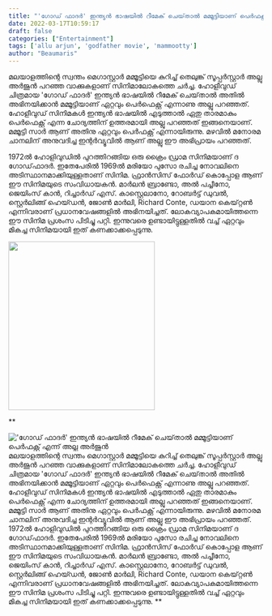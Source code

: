```yaml
---
title: "'ഗോഡ് ഫാദർ' ഇന്ത്യൻ ഭാഷയിൽ റീമേക് ചെയ്‌താൽ മമ്മൂട്ടിയാണ് പെർഫക്റ്റ് എന്ന് അല്ലു അർജുൻ"
date: 2022-03-17T10:59:17
draft: false
categories: ["Entertainment"]
tags: ['allu arjun', 'godfather movie', 'mammootty']
author: "Beaumaris"
---
```


മലയാളത്തിന്റെ സ്വന്തം മെഗാസ്റ്റാർ മമ്മൂട്ടിയെ കുറിച്ച് തെലുങ്ക് സൂപ്പർസ്റ്റാർ അല്ലു അർജുൻ പറഞ്ഞ വാക്കുകളാണ് സിനിമാലോകത്തെ ചർച്ച. ഹോളീവുഡ് ചിത്രമായ 'ഗോഡ് ഫാദർ' ഇന്ത്യൻ ഭാഷയിൽ റീമേക് ചെയ്‌താൽ അതിൽ അഭിനയിക്കാൻ മമ്മൂട്ടിയാണ് ഏറ്റവും പെർഫെക്റ്റ് എന്നാണു അല്ലു പറഞ്ഞത്. ഹോളീവുഡ് സിനിമകൾ ഇന്ത്യൻ ഭാഷയിൽ എടുത്താൽ ഏതു താരമാകും പെർഫെക്റ്റ് എന്ന ചോദ്യത്തിന് ഉത്തരമായി അല്ലു പറഞ്ഞത് ഇങ്ങനെയാണ്. മമ്മൂട്ടി സാർ ആണ് അതിനു ഏറ്റവും പെർഫക്റ്റ് എന്നായിരുന്നു. മഴവിൽ മനോരമ ചാനലിന് അനുവദിച്ച ഇന്റർവ്യൂവിൽ ആണ് അല്ലു ഈ അഭിപ്രായം പറഞ്ഞത്.

1972ൽ ഹോളിവുഡിൽ പുറത്തിറങ്ങിയ ഒരു ക്രൈം ഡ്രാമ സിനിമയാണ് ദ ഗോഡ്‌ഫാദർ. ഇതേപേരിൽ 1969ൽ മരിയോ പുസോ രചിച്ച നോവലിനെ അടിസ്ഥാനമാക്കിയുള്ളതാണ് സിനിമ. ഫ്രാൻസിസ് ഫോർഡ് കൊപ്പോള ആണ് ഈ സിനിമയുടെ സംവിധായകൻ. മാർലൻ ബ്രാണ്ടോ, അൽ പച്ചീനോ, ജെയിംസ് കാൻ, റിച്ചാർഡ് എസ്. കാസ്റ്റെലാനോ, റോബർട്ട് ഡുവൽ, സ്റ്റെർലിങ്ങ് ഹെയ്ഡൻ, ജോൺ മാർലി, Richard Conte, ഡയാന കെയ്റ്റൺ എന്നിവരാണ് പ്രധാനവേഷങ്ങളിൽ അഭിനയിച്ചത്. ലോകവ്യാപകമായിത്തന്നെ ഈ സിനിമ പ്രശം‌സ പിടിച്ചു പറ്റി. ഇന്നുവരെ ഉണ്ടായിട്ടുള്ളതിൽ വച്ച് ഏറ്റവും മികച്ച സിനിമയായി ഇത് കണക്കാക്കപ്പെടുന്നു.

<img class="wp-image-326731 aligncenter" src="https://cdn.boolokam.com/articles/2022/03/vfff.jpg" alt="" width="289" height="333" />

**


!['ഗോഡ് ഫാദർ' ഇന്ത്യൻ ഭാഷയിൽ റീമേക് ചെയ്‌താൽ മമ്മൂട്ടിയാണ് പെർഫക്റ്റ് എന്ന് അല്ലു അർജുൻ](https://cdn.boolokam.com/articles/2022/03/vfff.jpg)മലയാളത്തിന്റെ സ്വന്തം മെഗാസ്റ്റാർ മമ്മൂട്ടിയെ കുറിച്ച് തെലുങ്ക് സൂപ്പർസ്റ്റാർ അല്ലു അർജുൻ പറഞ്ഞ വാക്കുകളാണ് സിനിമാലോകത്തെ ചർച്ച. ഹോളീവുഡ് ചിത്രമായ 'ഗോഡ് ഫാദർ' ഇന്ത്യൻ ഭാഷയിൽ റീമേക് ചെയ്‌താൽ അതിൽ അഭിനയിക്കാൻ മമ്മൂട്ടിയാണ് ഏറ്റവും പെർഫെക്റ്റ് എന്നാണു അല്ലു പറഞ്ഞത്. ഹോളീവുഡ് സിനിമകൾ ഇന്ത്യൻ ഭാഷയിൽ എടുത്താൽ ഏതു താരമാകും പെർഫെക്റ്റ് എന്ന ചോദ്യത്തിന് ഉത്തരമായി അല്ലു പറഞ്ഞത് ഇങ്ങനെയാണ്. മമ്മൂട്ടി സാർ ആണ് അതിനു ഏറ്റവും പെർഫക്റ്റ് എന്നായിരുന്നു. മഴവിൽ മനോരമ ചാനലിന് അനുവദിച്ച ഇന്റർവ്യൂവിൽ ആണ് അല്ലു ഈ അഭിപ്രായം പറഞ്ഞത്. 1972ൽ ഹോളിവുഡിൽ പുറത്തിറങ്ങിയ ഒരു ക്രൈം ഡ്രാമ സിനിമയാണ് ദ ഗോഡ്‌ഫാദർ. ഇതേപേരിൽ 1969ൽ മരിയോ പുസോ രചിച്ച നോവലിനെ അടിസ്ഥാനമാക്കിയുള്ളതാണ് സിനിമ. ഫ്രാൻസിസ് ഫോർഡ് കൊപ്പോള ആണ് ഈ സിനിമയുടെ സംവിധായകൻ. മാർലൻ ബ്രാണ്ടോ, അൽ പച്ചീനോ, ജെയിംസ് കാൻ, റിച്ചാർഡ് എസ്. കാസ്റ്റെലാനോ, റോബർട്ട് ഡുവൽ, സ്റ്റെർലിങ്ങ് ഹെയ്ഡൻ, ജോൺ മാർലി, Richard Conte, ഡയാന കെയ്റ്റൺ എന്നിവരാണ് പ്രധാനവേഷങ്ങളിൽ അഭിനയിച്ചത്. ലോകവ്യാപകമായിത്തന്നെ ഈ സിനിമ പ്രശം‌സ പിടിച്ചു പറ്റി. ഇന്നുവരെ ഉണ്ടായിട്ടുള്ളതിൽ വച്ച് ഏറ്റവും മികച്ച സിനിമയായി ഇത് കണക്കാക്കപ്പെടുന്നു. **
